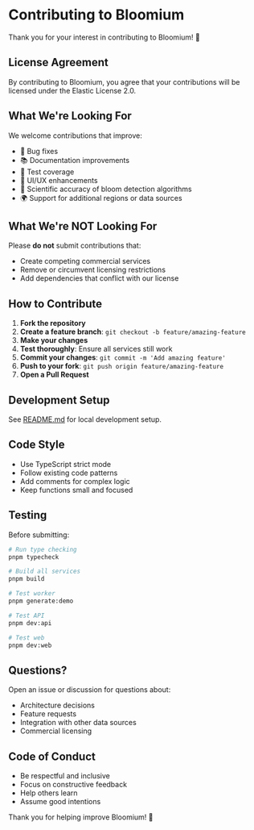 # Contributing to Bloomium

Thank you for your interest in contributing to Bloomium! 🪷

## License Agreement

By contributing to Bloomium, you agree that your contributions will be licensed under the Elastic License 2.0.

## What We're Looking For

We welcome contributions that improve:
- 🐛 Bug fixes
- 📚 Documentation improvements
- 🧪 Test coverage
- 🎨 UI/UX enhancements
- 🔬 Scientific accuracy of bloom detection algorithms
- 🌍 Support for additional regions or data sources

## What We're NOT Looking For

Please **do not** submit contributions that:
- Create competing commercial services
- Remove or circumvent licensing restrictions
- Add dependencies that conflict with our license

## How to Contribute

1. **Fork the repository**
2. **Create a feature branch**: `git checkout -b feature/amazing-feature`
3. **Make your changes**
4. **Test thoroughly**: Ensure all services still work
5. **Commit your changes**: `git commit -m 'Add amazing feature'`
6. **Push to your fork**: `git push origin feature/amazing-feature`
7. **Open a Pull Request**

## Development Setup

See [README.md](./README.md#-quick-start) for local development setup.

## Code Style

- Use TypeScript strict mode
- Follow existing code patterns
- Add comments for complex logic
- Keep functions small and focused

## Testing

Before submitting:
```bash
# Run type checking
pnpm typecheck

# Build all services
pnpm build

# Test worker
pnpm generate:demo

# Test API
pnpm dev:api

# Test web
pnpm dev:web
```

## Questions?

Open an issue or discussion for questions about:
- Architecture decisions
- Feature requests
- Integration with other data sources
- Commercial licensing

## Code of Conduct

- Be respectful and inclusive
- Focus on constructive feedback
- Help others learn
- Assume good intentions

Thank you for helping improve Bloomium! 🌸

